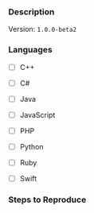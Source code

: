 
### Description

Version: `1.0.0-beta2`

<!-- Describe what happened. Include as much detail as necessary. -->

### Languages

<!-- If the problem is language specific, outline which languages
     are impacted. -->

- [ ] C++
- [ ] C#
- [ ] Java
- [ ] JavaScript
- [ ] PHP
- [ ] Python
- [ ] Ruby
- [ ] Swift


### Steps to Reproduce

<!-- If applicable, outline steps to reproduce this issue. -->
